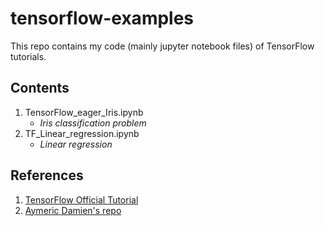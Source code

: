 # tensorflow-examples

This repo contains my code (mainly jupyter notebook files) of TensorFlow tutorials.

## Contents

1. TensorFlow_eager_Iris.ipynb
    * _Iris classification problem_
2. TF_Linear_regression.ipynb
    * _Linear regression_

## References
1. [TensorFlow Official Tutorial](www.tensorflow.org/get_started/eager)
2. [Aymeric Damien's repo](https://github.com/aymericdamien/TensorFlow-Examples)
